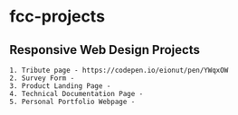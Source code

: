 # fcc-projects
## Responsive Web Design Projects
    1. Tribute page - https://codepen.io/eionut/pen/YWqxOW
    2. Survey Form - 
    3. Product Landing Page -
    4. Technical Documentation Page - 
    5. Personal Portfolio Webpage - 
